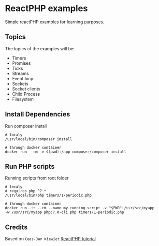 ReactPHP examples
==================
Simple reactPHP examples for learning purposes.

Topics
------------------
The topics of the examples will be:

* Timers
* Promises
* Ticks
* Streams
* Event loop
* Sockets
* Socket clients
* Child Process
* Filesystem

Install Dependencies
------------------
Run composer install
```
# localy
/usr/local/bin/composer install
    
# through docker container
docker run --rm -v $(pwd):/app composer/composer install
```

Run PHP scripts
------------------
Running scripts from root folder
```
# localy
# requires php ^7.*
/usr/local/bin/php timers/1-periodic.php
    
# through docker container
docker run -it --rm --name my-running-script -v "$PWD":/usr/src/myapp -w /usr/src/myapp php:7.0-cli php timers/1-periodic.php
```

Credits
-------------------
Based on `Cees-Jan Kiewiet` <a href="https://blog.wyrihaximus.net/2015/01/reactphp-introduction/">ReactPHP tutorial</a>



